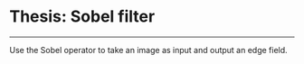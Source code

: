 # Thesis: Sobel filter
---
Use the Sobel operator to take an image as input and output an edge field. 
